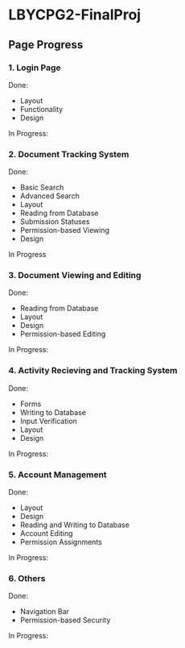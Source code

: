 # LBYCPG2-FinalProj

## **Page Progress**
### **1. Login Page**
Done:
- Layout
- Functionality
- Design

In Progress:


### **2. Document Tracking System**
Done:
- Basic Search
- Advanced Search
- Layout
- Reading from Database
- Submission Statuses
- Permission-based Viewing
- Design


In Progress

### **3. Document Viewing and Editing**
Done:
- Reading from Database
- Layout
- Design
- Permission-based Editing 

In Progress:



### **4. Activity Recieving and Tracking System**
Done:
- Forms
- Writing to Database
- Input Verification
- Layout
- Design

In Progress:


### **5. Account Management**
Done:
- Layout
- Design
- Reading and Writing to Database
- Account Editing
- Permission Assignments

In Progress:


### **6. Others**
Done:
- Navigation Bar
- Permission-based Security

In Progress:


